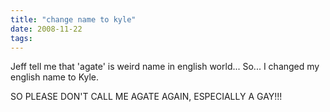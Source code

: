 ```yaml
---
title: "change name to kyle"
date: 2008-11-22
tags:
---
```


Jeff tell me that 'agate' is <span class="dict18">weird name in english world... So... I changed my english name to Kyle.</span>

SO PLEASE DON'T CALL ME AGATE AGAIN, ESPECIALLY A GAY!!!
